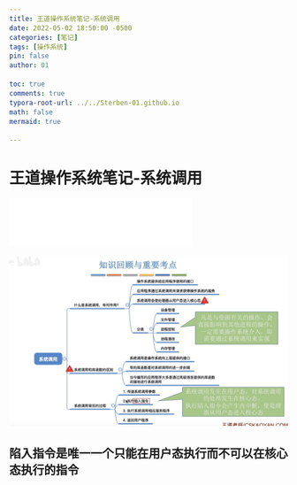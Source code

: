 ```yaml
---
title: 王道操作系统笔记-系统调用
date: 2022-05-02 18:50:00 -0500
categories: [笔记]
tags: [操作系统]
pin: false
author: 01

toc: true
comments: true
typora-root-url: ../../Sterben-01.github.io
math: false
mermaid: true

---
```


# 王道操作系统笔记-系统调用

<iframe frameborder="no" border="0" marginwidth="0" marginheight="0" width="330" height="86" src="//music.163.com/outchain/player?type=2&amp;id=34834953&amp;auto=1&amp;height=66"> </iframe>

![QQ截图20220502200904](/assets/blog_res/2022-05-02-OS3.assets/QQ%E6%88%AA%E5%9B%BE20220502200904.png)



## 陷入指令是唯一一个只能在用户态执行而不可以在核心态执行的指令

